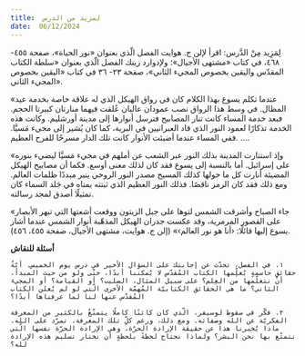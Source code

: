 ```yaml
---
title:  لمزيد من الدرس
date:  06/12/2024
---
```


لِمَزِيد مِنْ الدَّرس: اقرأ لإلن ج. هوايت الفصل الّذي بعنوان «نور الحياة»، صفحة ٤٥٥- ٤٦٨، في كتاب «مشتهى الأجيال»؛   ولإدوارد زينك الفصل الّذي بعنوان «سلطة الكتاب المقدّس واليقين بخصوص المجيء الثاني»، صفحة ٢٣- ٣٦ في كتاب «اليقين بخصوص المجيء الثاني».

«عندما تكلم يسوع بهذا الكلام كان في رواق الهيكل الذي له علاقة خاصة بخدمة عيد المظال. في وسط هذا الرواق نصب عمودان عاليان عُلقت فيهما منارتان كبيرتا الحجم. فبعد خدمة المساء كانت تنار المصابيح فترسل أنوارها إلى مدينة أورشليم. وكانت هذه الخدمة تذكارًا لعمود النور الذي قاد العبرانيين في البرية، كما كان يُشير إلى مجيء مَسيَّا. ففي المساء عندما أضيئت الأنوار كانت تلك الدار مسرحًا للفرح العظيم. ….

«وإذ استنارت المدينة بذلك النور عبر الشعب عن أملهم في مجيء مَسيَّا ليضيء بنوره على إسرائيل. أما بالنسبة إلى يسوع فقد كان لذلك معنى أوسع. فكما أن مصابيح الهيكل المضيئة أنارت كل ما حولها كذلك المسيح مصدر النور الروحي ينير مبددًا ظلمات العالم. ومع ذلك فقد كان الرمز ناقصًا. فذلك النور العظيم الذي ثبتته يمناه في جَلد السماء كان تمثيلًا أصدق لمجد رسالته.

«جاء الصباح وأشرقت الشمس لتوها على جبل الزيتون ووقعت أشعتها التي تبهر الأبصار على القصور المرمرية، وقد عكست جدران الهيكل المذهّبة أنوار الشمس عندما أشار يسوع إليها قائلًا: ‹أنا هو نور العالم›» (إلن ج. هوايت، مشتهى الأجيال، صفحة ٤٥٥، ٤٥٦).

**أسئلة للنقاش**

`١. في الفصل، تحدّث عن إجابتك على السؤال الأخير في درس يوم الخميس. أيّةُ حقائقٍ حاسمةٍ يُعلِّمها الكتاب المُقدّس لا يُمكننا أبدًا، حتّى ولو من حيث المبدأ، أن نتعلّمها من العِلم؟ على سبيل المثال، الصليب؟ أو القيامة؟ أو المجيء الثاني؟ ما هي الحقائق الكتابيّة المُهمّة الأخرى الّتي لو لم يُعلن الكتاب المُقدّس عنها لنا لما عرفناها أبدًا؟`

`٢. فكّر في سقوط لوسيفر، الّذي كان كائنًا كاملًا يتمتّعُ بالكثير من المعرفة الفكريّة عن الله وصفاته. ومع ذلك، ورغم كلِّ تلك المعرفة، تمرّد على الله. ماذا يُخبرنا هذا عن حقيقة الإرادة الحرّة، وهي الإرادة الحرّة نفسها الّتي نتمتّع بها نحن البشر؟ ولماذا نحتاج لحظةً بلحظةٍ أن نختار تسليم هذه الإرادة لله؟`